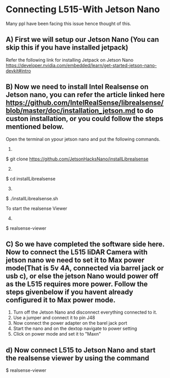 # Connecting L515-With Jetson Nano

Many ppl have been facing this issue hence thought of this.


## A) First we will setup our Jetson Nano (You can skip this if you have installed jetpack)

Refer the following link for installing Jetpack on Jetson Nano https://developer.nvidia.com/embedded/learn/get-started-jetson-nano-devkit#intro


## B) Now we need to install Intel Realsense on Jetson nano, you can refer the article linked here https://github.com/IntelRealSense/librealsense/blob/master/doc/installation_jetson.md to do custon installation, or you could follow the steps mentioned below.

Open the terminal on ypour jetson nano and put the following commands.


1)
$ git clone https://github.com/JetsonHacksNano/installLibrealsense


2)
$ cd installLibrealsense


3)
$ ./installLibrealsense.sh


To start the realsense Viewer

4)
$ realsense-viewer


## C) So we have completed the software side here. Now to connect the L515 liDAR Camera with jetson nano we need to set it to Max power mode(That is 5v 4A, connected via barrel jack or usb c), or else the jetson Nano would power off as the L515 requires more power. Follow the steps givenbelow if you havent already configured it to Max power mode.

1. Turn off the Jetson Nano and disconnect everything connected to it.
2. Use a jumper and connect it to pin J48
3. Now connect the power adapter on the barel jack port
4. Start the nano and on the dextop navigate to power setting
5. Click on power mode and set it to "Maxn"

## d) Now connect L515 to Jetson Nano and start the realsense viewer by using the command  

$ realsense-viewer 


